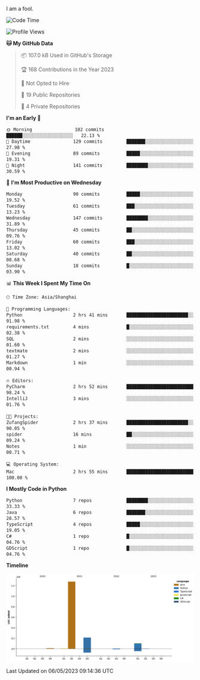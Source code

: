 I am a fool.

<!--START_SECTION:waka-->
![Code Time](http://img.shields.io/badge/Code%20Time-374%20hrs%2035%20mins-blue)

![Profile Views](http://img.shields.io/badge/Profile%20Views-21-blue)

**🐱 My GitHub Data** 

> 📦 107.0 kB Used in GitHub's Storage 
 > 
> 🏆 168 Contributions in the Year 2023
 > 
> 🚫 Not Opted to Hire
 > 
> 📜 19 Public Repositories 
 > 
> 🔑 4 Private Repositories 
 > 
**I'm an Early 🐤** 

```text
🌞 Morning                102 commits         ██████░░░░░░░░░░░░░░░░░░░   22.13 % 
🌆 Daytime                129 commits         ███████░░░░░░░░░░░░░░░░░░   27.98 % 
🌃 Evening                89 commits          █████░░░░░░░░░░░░░░░░░░░░   19.31 % 
🌙 Night                  141 commits         ████████░░░░░░░░░░░░░░░░░   30.59 % 
```
📅 **I'm Most Productive on Wednesday** 

```text
Monday                   90 commits          █████░░░░░░░░░░░░░░░░░░░░   19.52 % 
Tuesday                  61 commits          ███░░░░░░░░░░░░░░░░░░░░░░   13.23 % 
Wednesday                147 commits         ████████░░░░░░░░░░░░░░░░░   31.89 % 
Thursday                 45 commits          ██░░░░░░░░░░░░░░░░░░░░░░░   09.76 % 
Friday                   60 commits          ███░░░░░░░░░░░░░░░░░░░░░░   13.02 % 
Saturday                 40 commits          ██░░░░░░░░░░░░░░░░░░░░░░░   08.68 % 
Sunday                   18 commits          █░░░░░░░░░░░░░░░░░░░░░░░░   03.90 % 
```


📊 **This Week I Spent My Time On** 

```text
🕑︎ Time Zone: Asia/Shanghai

💬 Programming Languages: 
Python                   2 hrs 41 mins       ███████████████████████░░   91.98 % 
requirements.txt         4 mins              █░░░░░░░░░░░░░░░░░░░░░░░░   02.38 % 
SQL                      2 mins              ░░░░░░░░░░░░░░░░░░░░░░░░░   01.60 % 
textmate                 2 mins              ░░░░░░░░░░░░░░░░░░░░░░░░░   01.27 % 
Markdown                 1 min               ░░░░░░░░░░░░░░░░░░░░░░░░░   00.94 % 

🔥 Editors: 
PyCharm                  2 hrs 52 mins       █████████████████████████   98.24 % 
IntelliJ                 3 mins              ░░░░░░░░░░░░░░░░░░░░░░░░░   01.76 % 

🐱‍💻 Projects: 
ZufangSpider             2 hrs 37 mins       ███████████████████████░░   90.05 % 
spider                   16 mins             ██░░░░░░░░░░░░░░░░░░░░░░░   09.24 % 
Notes                    1 min               ░░░░░░░░░░░░░░░░░░░░░░░░░   00.71 % 

💻 Operating System: 
Mac                      2 hrs 55 mins       █████████████████████████   100.00 % 
```

**I Mostly Code in Python** 

```text
Python                   7 repos             ████████░░░░░░░░░░░░░░░░░   33.33 % 
Java                     6 repos             ███████░░░░░░░░░░░░░░░░░░   28.57 % 
TypeScript               4 repos             █████░░░░░░░░░░░░░░░░░░░░   19.05 % 
C#                       1 repo              █░░░░░░░░░░░░░░░░░░░░░░░░   04.76 % 
GDScript                 1 repo              █░░░░░░░░░░░░░░░░░░░░░░░░   04.76 % 
```



**Timeline**

![Lines of Code chart](https://raw.githubusercontent.com/VeejaLiu/VeejaLiu/master/assets/bar_graph.png)


 Last Updated on 06/05/2023 09:14:36 UTC
<!--END_SECTION:waka-->
